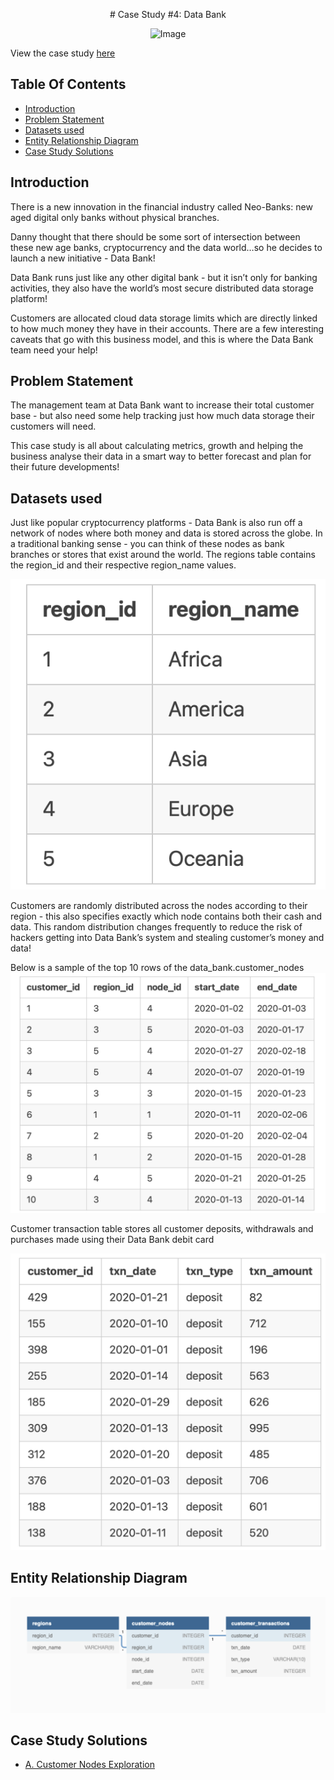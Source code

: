 <p align="center">
# Case Study #4: Data Bank 
<p align="center">
<img src="https://8weeksqlchallenge.com/images/case-study-designs/4.png" alt="Image" width="450" height="450">

View the case study [here](https://8weeksqlchallenge.com/case-study-4/)
  
## Table Of Contents
  - [Introduction](#introduction)
  - [Problem Statement](#problem-statement)
  - [Datasets used](#datasets-used)
  - [Entity Relationship Diagram](#entity-relationship-diagram)
  - [Case Study Solutions](#case-study-solutions)
  
## Introduction
There is a new innovation in the financial industry called Neo-Banks: new aged digital only banks without physical branches.

Danny thought that there should be some sort of intersection between these new age banks, cryptocurrency and the data world…so he decides to launch a new initiative - Data Bank!

Data Bank runs just like any other digital bank - but it isn’t only for banking activities, they also have the world’s most secure distributed data storage platform!

Customers are allocated cloud data storage limits which are directly linked to how much money they have in their accounts. There are a few interesting caveats that go with this business model, and this is where the Data Bank team need your help!

## Problem Statement
The management team at Data Bank want to increase their total customer base - but also need some help tracking just how much data storage their customers will need.

This case study is all about calculating metrics, growth and helping the business analyse their data in a smart way to better forecast and plan for their future developments!


## Datasets used
Just like popular cryptocurrency platforms - Data Bank is also run off a network of nodes where both money and data is stored across the globe. In a traditional banking sense - you can think of these nodes as bank branches or stores that exist around the world. The  regions table contains the region_id and their respective region_name values.
  
![image](https://github.com/alfiramdhan/8Weeks_SQL_Challenge/blob/main/Case%20Study%204%20-%20Data%20Bank/regions.png)

Customers are randomly distributed across the nodes according to their region - this also specifies exactly which node contains both their cash and data.
This random distribution changes frequently to reduce the risk of hackers getting into Data Bank’s system and stealing customer’s money and data!
  
Below is a sample of the top 10 rows of the data_bank.customer_nodes
![image](https://github.com/alfiramdhan/8Weeks_SQL_Challenge/blob/main/Case%20Study%204%20-%20Data%20Bank/customer_nodes.png)

Customer transaction table stores all customer deposits, withdrawals and purchases made using their Data Bank debit card
  
![image](https://github.com/alfiramdhan/8Weeks_SQL_Challenge/blob/main/Case%20Study%204%20-%20Data%20Bank/customer_transactions.png)

 
## Entity Relationship Diagram
![image](https://github.com/alfiramdhan/8Weeks_SQL_Challenge/blob/main/Case%20Study%204%20-%20Data%20Bank/ERD.png)
  
## Case Study Solutions
- [A. Customer Nodes Exploration](https://github.com/alfiramdhan/8Weeks_SQL_Challenge/blob/main/Case%20Study%204%20-%20Data%20Bank/A.%20Customer%20Nodes%20Exploration.md)
